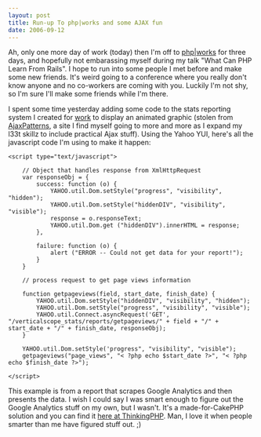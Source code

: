 ```yaml
--- 
layout: post
title: Run-up To php|works and some AJAX fun
date: 2006-09-12
---
```

<p>
Ah, only one more day of work (today) then I'm off to <a href="http://www.phparch.com/works">php|works</a> for three days, and hopefully not embarassing myself during my talk "What Can PHP Learn From Rails".  I hope to run into some people I met before and make some new friends.  It's weird going to a conference where you really don't know anyone and no co-workers are coming with you.  Luckily I'm not shy, so I'm sure I'll make some friends while I'm there.
</p>
<p>
I spent some time yesterday adding some code to the stats reporting system I created for <a href="http://www.verticalscope.com">work</a> to display an animated graphic (stolen from <a href="http://ajaxpatterns.org">AjaxPatterns</a>, a site I find myself going to more and more as I expand my l33t skillz to include practical Ajax stuff).  Using the Yahoo YUI, here's all the javascript code I'm using to make it happen:

~~~
<script type="text/javascript">

	// Object that handles response from XmlHttpRequest
	var responseObj = {
		success: function (o) {
			YAHOO.util.Dom.setStyle("progress", "visibility", "hidden");
			YAHOO.util.Dom.setStyle("hiddenDIV", "visibility", "visible");
			response = o.responseText;
			YAHOO.util.Dom.get ("hiddenDIV").innerHTML = response;
		},
		
		failure: function (o) {
			alert ("ERROR -- Could not get data for your report!");
		}
	}
	
	// process request to get page views information
		
	function getpageviews(field, start_date, finish_date) {
		YAHOO.util.Dom.setStyle("hiddenDIV", "visibility", "hidden");
		YAHOO.util.Dom.setStyle("progress", "visibility", "visible");
		YAHOO.util.Connect.asyncRequest('GET', "/verticalscope_stats/reports/getpageviews/" + field + "/" + start_date + "/" + finish_date, responseObj);
	}
	
	YAHOO.util.Dom.setStyle('progress", "visibility", "visible");
	getpageviews("page_views", "< ?php echo $start_date ?>", "< ?php echo $finish_date ?>");
	
</script>

~~~

</p>
<p>
This example is from a report that scrapes Google Analytics and then presents the data.  I wish I could say I was smart enough to figure out the Google Analytics stuff on my own, but I wasn't.  It's a made-for-CakePHP solution and you can find it <a href="http://www.thinkingphp.org/2006/06/19/google-analytics-php-api-cakephp-model">here at ThinkingPHP</a>.  Man, I love it when people smarter than me have figured stuff out. ;)</p>
